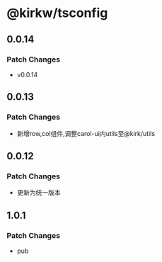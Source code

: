 # @kirkw/tsconfig

## 0.0.14

### Patch Changes

- v0.0.14

## 0.0.13

### Patch Changes

- 新增row,col组件,调整carol-ui内utils至@kirk/utils

## 0.0.12

### Patch Changes

- 更新为统一版本

## 1.0.1

### Patch Changes

- pub

